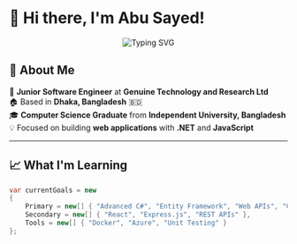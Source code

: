 # 👋 Hi there, I'm Abu Sayed!
<div align="center">
  
![Typing SVG](https://readme-typing-svg.herokuapp.com?font=Fira+Code&size=30&duration=3000&pause=1000&color=36BCF7&center=true&vCenter=true&width=600&lines=Junior+Software+Engineer+💻;.NET+Developer+🚀;Learning+%26+Growing+🧩)
</div>

## 🌟 About Me
🎯 **Junior Software Engineer** at **Genuine Technology and Research Ltd**  
🏠 Based in **Dhaka, Bangladesh** 🇧🇩  
🎓 **Computer Science Graduate** from **Independent University, Bangladesh**  
💡 Focused on building **web applications** with **.NET** and **JavaScript**

---

## 📈 What I'm Learning
```csharp
var currentGoals = new
{
    Primary = new[] { "Advanced C#", "Entity Framework", "Web APIs", "Clean Architecture" },
    Secondary = new[] { "React", "Express.js", "REST APIs" },
    Tools = new[] { "Docker", "Azure", "Unit Testing" }
};
```
